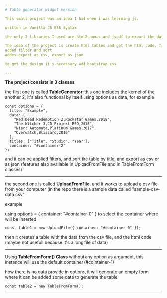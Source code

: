```yaml
---
# Table generator widget version

This small project was an idea I had when i was learning js.

written in Vanilla JS ES6 Syntax

the only 2 libraries I used are html2canvas and jspdf to export the data as pdf (experimental version)

The idea of the project is create html tables and get the html code, from an csv file, or from a form, with the idea to use it in different webpages
added filter and sort
addes export as csv, export as json

to get the design it's necessary add bootstrap css

---
```

**The project consists in 3 classes**

the first one is called **TableGenerator**: this one includes the kernel of the another 2, it's also functional by itself using options as data, for example
```
const options = {
  title: "Example",
  data: [
    "Red Dead Redemption 2,Rockstar Games,2018",
    "The Witcher 3,CD Projekt RED,2015",
    "Nier: Automata,Platinum Games,2017",
    "Overwatch,Blizzard,2016"
  ],
  titles: ["Title", "Studio", "Year"],
  container: "#container-2"
};

```

and it can be applied filters, and sort the table by title, and export as csv or as json (features also available in UploadFromFile and in TableFromForm classes)

---
the second one is called **UploadFromFile**, and it works to upload a csv file from your computer (in the repo there is a sample data called "sample-csv-data.csv"

example

using options = { container: "#container-0" } to select the container where will be inserted

```
const table1 = new UploadFile({ container: "#container-0" });
```

then it creates a table with the data from the csv file, and the html code (maybe not usefull because it's a long file of data)


---


Using **TableFromForm() Class** without any option as argument, this instance will use the default container (#cointainer-1)

how there is no data provide in options, it will generate an empty form where it can be added some data to generate the table 
```
const table2 = new TableFromForm();
```

---

